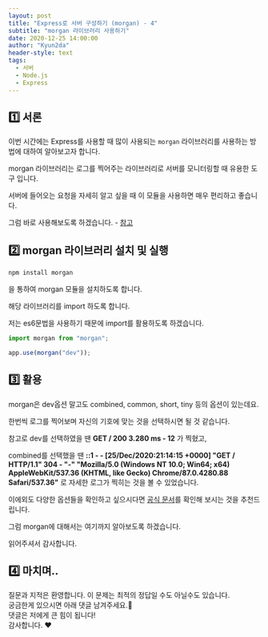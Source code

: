 ```yaml
---
layout: post
title: "Express로 서버 구성하기 (morgan) - 4"
subtitle: "morgan 라이브러리 사용하기"
date: 2020-12-25 14:00:00
author: "Kyun2da"
header-style: text
tags:
  - 서버
  - Node.js
  - Express
---
```


## 1️⃣ 서론

이번 시간에는 Express를 사용할 때 많이 사용되는 `morgan` 라이브러리를 사용하는 방법에 대하여 알아보고자 합니다.

morgan 라이브러리는 로그를 찍어주는 라이브러리로 서버를 모니터링할 때 유용한 도구 입니다.

서버에 들어오는 요청을 자세히 알고 싶을 때 이 모듈을 사용하면 매우 편리하고 좋습니다.

그럼 바로 사용해보도록 하겠습니다. - [참고](https://github.com/expressjs/morgan#readme)

## 2️⃣ morgan 라이브러리 설치 및 실행

```bash
npm install morgan
```

을 통하여 morgan 모듈을 설치하도록 합니다.

해당 라이브러리를 import 하도록 합니다.

저는 es6문법을 사용하기 때문에 import를 활용하도록 하겠습니다.

```js
import morgan from "morgan";

app.use(morgan("dev"));
```

## 3️⃣ 활용

morgan은 dev옵션 말고도 combined, common, short, tiny 등의 옵션이 있는데요.

한번씩 로그를 찍어보며 자신의 기호에 맞는 것을 선택하시면 될 것 같습니다.

참고로 dev를 선택하였을 땐 **GET / 200 3.280 ms - 12** 가 찍혔고,

combined를 선택했을 땐 **::1 - - [25/Dec/2020:21:14:15 +0000] "GET / HTTP/1.1" 304 - "-" "Mozilla/5.0 (Windows NT 10.0; Win64; x64) AppleWebKit/537.36 (KHTML, like Gecko) Chrome/87.0.4280.88 Safari/537.36"** 로 자세한 로그가 찍히는 것을 볼 수 있었습니다.

이에외도 다양한 옵션들을 확인하고 싶으시다면 [공식 문서](https://github.com/expressjs/morgan#readme)를 확인해 보시는 것을 추천드립니다.

그럼 morgan에 대해서는 여기까지 알아보도록 하겠습니다.

읽어주셔서 감사합니다.

## 4️⃣ 마치며..

질문과 지적은 환영합니다. 이 문제는 최적의 정답일 수도 아닐수도 있습니다.  
궁금한게 있으시면 아래 댓글 남겨주세요.🙏  
댓글은 저에게 큰 힘이 됩니다!  
감사합니다. ❤️
